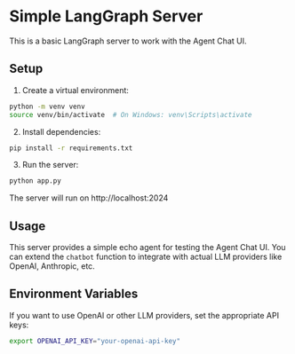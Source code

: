 # Simple LangGraph Server

This is a basic LangGraph server to work with the Agent Chat UI.

## Setup

1. Create a virtual environment:
```bash
python -m venv venv
source venv/bin/activate  # On Windows: venv\Scripts\activate
```

2. Install dependencies:
```bash
pip install -r requirements.txt
```

3. Run the server:
```bash
python app.py
```

The server will run on http://localhost:2024

## Usage

This server provides a simple echo agent for testing the Agent Chat UI. You can extend the `chatbot` function to integrate with actual LLM providers like OpenAI, Anthropic, etc.

## Environment Variables

If you want to use OpenAI or other LLM providers, set the appropriate API keys:

```bash
export OPENAI_API_KEY="your-openai-api-key"
```
